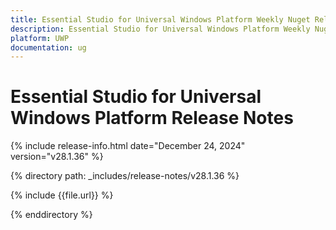 ```yaml
---
title: Essential Studio for Universal Windows Platform Weekly Nuget Release Release Notes  
description: Essential Studio for Universal Windows Platform Weekly Nuget Release Release Notes  
platform: UWP
documentation: ug
---
```


# Essential Studio for Universal Windows Platform  Release Notes  

{% include release-info.html date="December 24, 2024"  version="v28.1.36" %} 

{% directory path: _includes/release-notes/v28.1.36 %}

{% include {{file.url}} %}

{% enddirectory %}